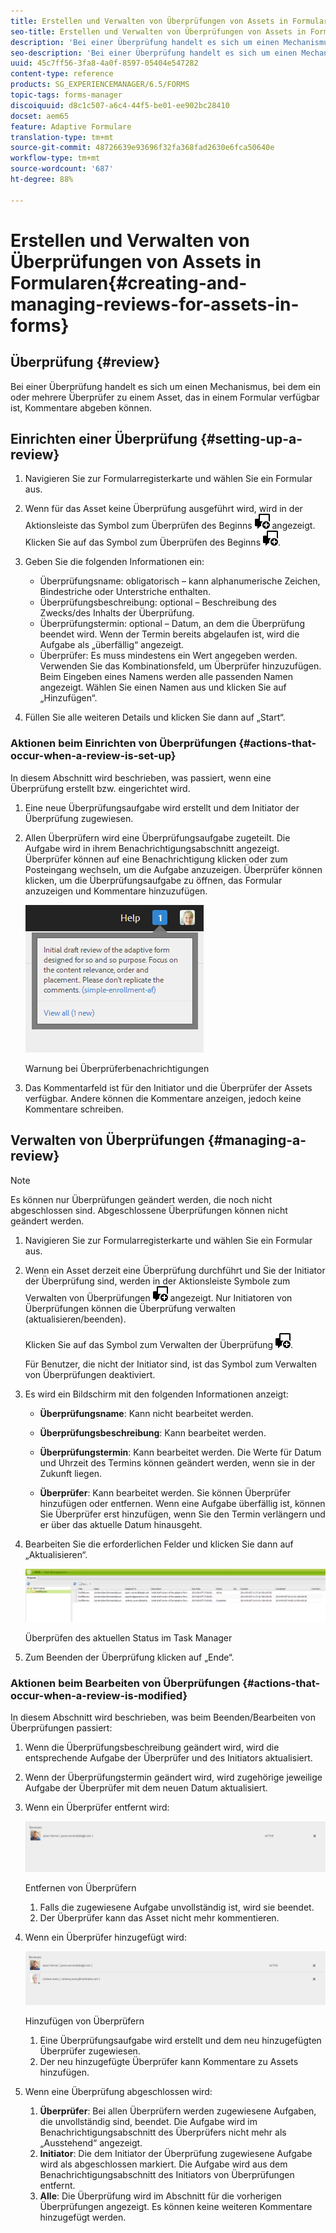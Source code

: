 ```yaml
---
title: Erstellen und Verwalten von Überprüfungen von Assets in Formularen
seo-title: Erstellen und Verwalten von Überprüfungen von Assets in Formularen
description: 'Bei einer Überprüfung handelt es sich um einen Mechanismus, bei dem ein oder mehrere Überprüfer zu einem Asset, das in einem Formular verfügbar ist, Kommentare abgeben können. '
seo-description: 'Bei einer Überprüfung handelt es sich um einen Mechanismus, bei dem ein oder mehrere Überprüfer zu einem Asset, das in einem Formular verfügbar ist, Kommentare abgeben können. '
uuid: 45c7ff56-3fa8-4a0f-8597-05404e547282
content-type: reference
products: SG_EXPERIENCEMANAGER/6.5/FORMS
topic-tags: forms-manager
discoiquuid: d8c1c507-a6c4-44f5-be01-ee902bc28410
docset: aem65
feature: Adaptive Formulare
translation-type: tm+mt
source-git-commit: 48726639e93696f32fa368fad2630e6fca50640e
workflow-type: tm+mt
source-wordcount: '687'
ht-degree: 88%

---
```



# Erstellen und Verwalten von Überprüfungen von Assets in Formularen{#creating-and-managing-reviews-for-assets-in-forms}

## Überprüfung {#review}

Bei einer Überprüfung handelt es sich um einen Mechanismus, bei dem ein oder mehrere Überprüfer zu einem Asset, das in einem Formular verfügbar ist, Kommentare abgeben können.

## Einrichten einer Überprüfung {#setting-up-a-review}

1. Navigieren Sie zur Formularregisterkarte und wählen Sie ein Formular aus.
1. Wenn für das Asset keine Überprüfung ausgeführt wird, wird in der Aktionsleiste das Symbol zum Überprüfen des Beginns ![aem6forms_review_chat_comment](assets/aem6forms_review_chat_comment.png) angezeigt. Klicken Sie auf das Symbol zum Überprüfen des Beginns ![aem6forms_review_chat_comment](assets/aem6forms_review_chat_comment.png).
1. Geben Sie die folgenden Informationen ein:

   * Überprüfungsname: obligatorisch – kann alphanumerische Zeichen, Bindestriche oder Unterstriche enthalten.
   * Überprüfungsbeschreibung: optional – Beschreibung des Zwecks/des Inhalts der Überprüfung.
   * Überprüfungstermin: optional – Datum, an dem die Überprüfung beendet wird. Wenn der Termin bereits abgelaufen ist, wird die Aufgabe als „überfällig“ angezeigt.
   * Überprüfer: Es muss mindestens ein Wert angegeben werden. Verwenden Sie das Kombinationsfeld, um Überprüfer hinzuzufügen. Beim Eingeben eines Namens werden alle passenden Namen angezeigt. Wählen Sie einen Namen aus und klicken Sie auf „Hinzufügen“.

1. Füllen Sie alle weiteren Details und klicken Sie dann auf „Start“.

### Aktionen beim Einrichten von Überprüfungen {#actions-that-occur-when-a-review-is-set-up}

In diesem Abschnitt wird beschrieben, was passiert, wenn eine Überprüfung erstellt bzw. eingerichtet wird.

1. Eine neue Überprüfungsaufgabe wird erstellt und dem Initiator der Überprüfung zugewiesen.
1. Allen Überprüfern wird eine Überprüfungsaufgabe zugeteilt. Die Aufgabe wird in ihrem Benachrichtigungsabschnitt angezeigt. Überprüfer können auf eine Benachrichtigung klicken oder zum Posteingang wechseln, um die Aufgabe anzuzeigen. Überprüfer können klicken, um die Überprüfungsaufgabe zu öffnen, das Formular anzuzeigen und Kommentare hinzuzufügen.

   ![Warnung bei Überprüferbenachrichtigungen](assets/noti.png)

   Warnung bei Überprüferbenachrichtigungen

1. Das Kommentarfeld ist für den Initiator und die Überprüfer der Assets verfügbar. Andere können die Kommentare anzeigen, jedoch keine Kommentare schreiben.

## Verwalten von Überprüfungen {#managing-a-review}

>[!NOTE]
>
>Es können nur Überprüfungen geändert werden, die noch nicht abgeschlossen sind. Abgeschlossene Überprüfungen können nicht geändert werden.

1. Navigieren Sie zur Formularregisterkarte und wählen Sie ein Formular aus.

1. Wenn ein Asset derzeit eine Überprüfung durchführt und Sie der Initiator der Überprüfung sind, werden in der Aktionsleiste Symbole zum Verwalten von Überprüfungen ![aem6forms_review_chat_comment](assets/aem6forms_review_chat_comment.png) angezeigt. Nur Initiatoren von Überprüfungen können die Überprüfung verwalten (aktualisieren/beenden).

   Klicken Sie auf das Symbol zum Verwalten der Überprüfung ![aem6forms_review_chat_comment](assets/aem6forms_review_chat_comment.png).

   Für Benutzer, die nicht der Initiator sind, ist das Symbol zum Verwalten von Überprüfungen deaktiviert.

1. Es wird ein Bildschirm mit den folgenden Informationen anzeigt:

   * **Überprüfungsname**: Kann nicht bearbeitet werden.

   * **Überprüfungsbeschreibung**: Kann bearbeitet werden.

   * **Überprüfungstermin**: Kann bearbeitet werden. Die Werte für Datum und Uhrzeit des Termins können geändert werden, wenn sie in der Zukunft liegen.

   * **Überprüfer**: Kann bearbeitet werden. Sie können Überprüfer hinzufügen oder entfernen. Wenn eine Aufgabe überfällig ist, können Sie Überprüfer erst hinzufügen, wenn Sie den Termin verlängern und er über das aktuelle Datum hinausgeht.

1. Bearbeiten Sie die erforderlichen Felder und klicken Sie dann auf „Aktualisieren“.

   ![Überprüfen des aktuellen Status im Task Manager](assets/tskmgr.png)

   Überprüfen des aktuellen Status im Task Manager

1. Zum Beenden der Überprüfung klicken auf „Ende“.

### Aktionen beim Bearbeiten von Überprüfungen  {#actions-that-occur-when-a-review-is-modified}

In diesem Abschnitt wird beschrieben, was beim Beenden/Bearbeiten von Überprüfungen passiert:

1. Wenn die Überprüfungsbeschreibung geändert wird, wird die entsprechende Aufgabe der Überprüfer und des Initiators aktualisiert.
1. Wenn der Überprüfungstermin geändert wird, wird zugehörige jeweilige Aufgabe der Überprüfer mit dem neuen Datum aktualisiert.

1. Wenn ein Überprüfer entfernt wird:

   ![Entfernen von Überprüfern](assets/removeduser.png)

   Entfernen von Überprüfern

   1. Falls die zugewiesene Aufgabe unvollständig ist, wird sie beendet.
   1. Der Überprüfer kann das Asset nicht mehr kommentieren.

1. Wenn ein Überprüfer hinzugefügt wird:

   ![Hinzufügen von Überprüfern](assets/addedreviewer.png)

   Hinzufügen von Überprüfern

   1. Eine Überprüfungsaufgabe wird erstellt und dem neu hinzugefügten Überprüfer zugewiesen.
   1. Der neu hinzugefügte Überprüfer kann Kommentare zu Assets hinzufügen.

1. Wenn eine Überprüfung abgeschlossen wird:

   1. **Überprüfer**: Bei allen Überprüfern werden zugewiesene Aufgaben, die unvollständig sind, beendet. Die Aufgabe wird im Benachrichtigungsabschnitt des Überprüfers nicht mehr als „Ausstehend“ angezeigt.
   1. **Initiator**: Die dem Initiator der Überprüfung zugewiesene Aufgabe wird als abgeschlossen markiert. Die Aufgabe wird aus dem Benachrichtigungsabschnitt des Initiators von Überprüfungen entfernt.
   1. **Alle**: Die Überprüfung wird im Abschnitt für die vorherigen Überprüfungen angezeigt. Es können keine weiteren Kommentare hinzugefügt werden.

